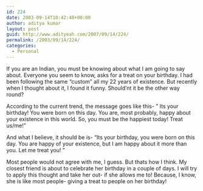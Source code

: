 ```yaml
---
id: 224
date: 2003-09-14T10:42:40+00:00
author: aditya kumar
layout: post
guid: http://www.adityeah.com/2007/09/14/224/
permalink: /2003/09/14/224/
categories:
  - Personal
---
```

If you are an Indian, you must be knowing about what I am going to say about. Everyone you seem to know, asks for a treat on your birthday. I had been following the same &#8220;custom&#8221; all my 22 years of existence. But recently when I thought about it, I found it funny. Should&#8217;nt it be the other way round?

According to the current trend, the message goes like this- &#8221; Its your birthday! You were born on this day. You are, most probably, happy about your existence in this world. So, you must be the happiest today! Treat us/me!&#8221;

And what I believe, it should be is- &#8220;Its your birthday, you were born on this day. You are happy of your existence, but I am happy about it more than you. Let me treat you! &#8221;

Most people would not agree with me, I guess. But thats how I think. My closest friend is about to celebrate her birthday in a couple of days. I will try to apply this thought and take her out- if she allows me to! Because, I know, she is like most people- giving a treat to people on her birthday!